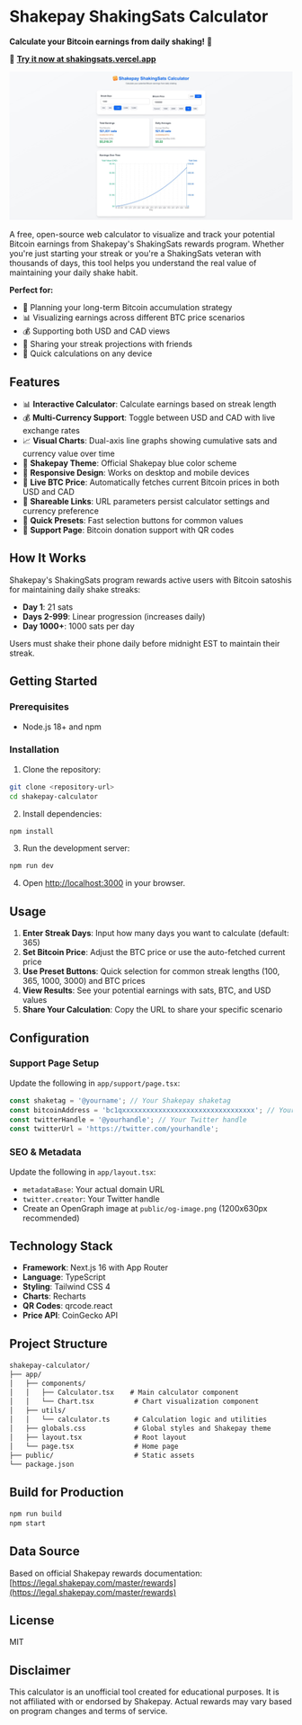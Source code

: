 # Shakepay ShakingSats Calculator

**Calculate your Bitcoin earnings from daily shaking!** 📳

🚀 **[Try it now at shakingsats.vercel.app](https://shakingsats.vercel.app)**

[![Shakepay ShakingSats Calculator](./public/og-image.png)](https://shakingsats.vercel.app)

A free, open-source web calculator to visualize and track your potential Bitcoin earnings from Shakepay's ShakingSats rewards program. Whether you're just starting your streak or you're a ShakingSats veteran with thousands of days, this tool helps you understand the real value of maintaining your daily shake habit.

**Perfect for:**
- 🎯 Planning your long-term Bitcoin accumulation strategy
- 📊 Visualizing earnings across different BTC price scenarios
- 💰 Supporting both USD and CAD views
- 🔗 Sharing your streak projections with friends
- 📱 Quick calculations on any device

## Features

- 📊 **Interactive Calculator**: Calculate earnings based on streak length
- 💰 **Multi-Currency Support**: Toggle between USD and CAD with live exchange rates
- 📈 **Visual Charts**: Dual-axis line graphs showing cumulative sats and currency value over time
- 🎨 **Shakepay Theme**: Official Shakepay blue color scheme
- 📱 **Responsive Design**: Works on desktop and mobile devices
- 🔄 **Live BTC Price**: Automatically fetches current Bitcoin prices in both USD and CAD
- 🔗 **Shareable Links**: URL parameters persist calculator settings and currency preference
- 🎯 **Quick Presets**: Fast selection buttons for common values
- 💝 **Support Page**: Bitcoin donation support with QR codes

## How It Works

Shakepay's ShakingSats program rewards active users with Bitcoin satoshis for maintaining daily shake streaks:

- **Day 1**: 21 sats
- **Days 2-999**: Linear progression (increases daily)
- **Day 1000+**: 1000 sats per day

Users must shake their phone daily before midnight EST to maintain their streak.

## Getting Started

### Prerequisites

- Node.js 18+ and npm

### Installation

1. Clone the repository:
```bash
git clone <repository-url>
cd shakepay-calculator
```

2. Install dependencies:
```bash
npm install
```

3. Run the development server:
```bash
npm run dev
```

4. Open [http://localhost:3000](http://localhost:3000) in your browser.

## Usage

1. **Enter Streak Days**: Input how many days you want to calculate (default: 365)
2. **Set Bitcoin Price**: Adjust the BTC price or use the auto-fetched current price
3. **Use Preset Buttons**: Quick selection for common streak lengths (100, 365, 1000, 3000) and BTC prices
4. **View Results**: See your potential earnings with sats, BTC, and USD values
5. **Share Your Calculation**: Copy the URL to share your specific scenario

## Configuration

### Support Page Setup

Update the following in `app/support/page.tsx`:

```typescript
const shaketag = '@yourname'; // Your Shakepay shaketag
const bitcoinAddress = 'bc1qxxxxxxxxxxxxxxxxxxxxxxxxxxxxxxxxx'; // Your Bitcoin address
const twitterHandle = '@yourhandle'; // Your Twitter handle
const twitterUrl = 'https://twitter.com/yourhandle';
```

### SEO & Metadata

Update the following in `app/layout.tsx`:

- `metadataBase`: Your actual domain URL
- `twitter.creator`: Your Twitter handle
- Create an OpenGraph image at `public/og-image.png` (1200x630px recommended)

## Technology Stack

- **Framework**: Next.js 16 with App Router
- **Language**: TypeScript
- **Styling**: Tailwind CSS 4
- **Charts**: Recharts
- **QR Codes**: qrcode.react
- **Price API**: CoinGecko API

## Project Structure

```
shakepay-calculator/
├── app/
│   ├── components/
│   │   ├── Calculator.tsx    # Main calculator component
│   │   └── Chart.tsx          # Chart visualization component
│   ├── utils/
│   │   └── calculator.ts      # Calculation logic and utilities
│   ├── globals.css            # Global styles and Shakepay theme
│   ├── layout.tsx             # Root layout
│   └── page.tsx               # Home page
├── public/                    # Static assets
└── package.json
```

## Build for Production

```bash
npm run build
npm start
```

## Data Source

Based on official Shakepay rewards documentation:
[https://legal.shakepay.com/master/rewards](https://legal.shakepay.com/master/rewards)

## License

MIT

## Disclaimer

This calculator is an unofficial tool created for educational purposes. It is not affiliated with or endorsed by Shakepay. Actual rewards may vary based on program changes and terms of service.
